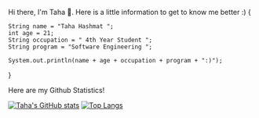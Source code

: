 Hi there, I'm Taha 👋. Here is a little information to get to know me better :)
{
  
    String name = "Taha Hashmat ";
    int age = 21;
    String occupation = " 4th Year Student ";
    String program = "Software Engineering ";
    
    System.out.println(name + age + occupation + program + ":)");
    
  }
  

Here are my Github Statistics!

[![Taha's GitHub stats](https://github-readme-stats.vercel.app/api?username=tahahashmat)](https://github.com/tahahashmat/tahahashmat) [![Top Langs](https://github-readme-stats.vercel.app/api/top-langs/?username=tahahashmat)](https://github.com/anuraghazra/tahahashmat)


